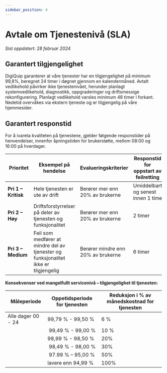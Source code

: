 ```yaml
---
sidebar_position: 4
---
```


# Avtale om Tjenestenivå (SLA)

*Sist oppdatert: 28 februar 2024*

## Garantert tilgjengelighet

DigiQuip garanterer at våre tjenester har en tilgjengelighet på minimum 99,8%, beregnet 24 timer i døgnet gjennom en kalendermåned. Avtalt vedlikehold påvirker ikke tjenestenivået, herunder planlagt systemvedlikehold, diagnostikk, oppgraderinger og driftsmessige rekonfigurering. Planlagt vedlikehold varsles minimum 48 timer i forkant. Nedetid overvåkes via ekstern tjeneste og er tilgjengelig på våre hjemmesider.

## Garantert responstid

For å ivareta kvaliteten på tjenestene, gjelder følgende responstider på henvendelser, innenfor åpningstiden for brukerstøtte, mellom 08:00 og 16:00 på hverdager.

| Prioritet               | Eksempel på hendelse               | Evalueringskriterier                | Responstid for oppstart av feilretting |
| ----------------------- | ---------------------------------- | ----------------------------------- | -------------------------------------- |
| **Pri 1 – Kritisk**     | Hele tjenesten er ute av drift     | Berører mer enn 20% av brukerne     | Umiddelbart og senest innen 1 time     |
| **Pri 2 – Høy**         | Driftsforstyrrelser på deler av tjenesten og funksjonalitet  | Berører mer enn 20% av brukerne  | 2 timer         |
| **Pri 3 – Medium**      | Feil som medfører at mindre del av tjenester og funksjonalitet ikke er tilgjengelig | Berører mindre enn 20% av brukerne | 6 timer |


**Konsekvenser ved mangelfullt servicenivå – tilgjengelighet til tjenesten:**

| Måleperiode  | Oppetidsperiode for tjenesten  | Reduksjon i % av månedskostnad for tjenesten |
| ------------ | ------------------------------ | ---------------------------------------------|
| Alle dager 00 - 24 | 99,79 % - 99,50 %  | 6 %  |
|                    | 99,49 % - 99,00 %  | 10 % |
|                    | 98,99 % - 98,50 %  | 20%  |
|                    | 98,49 % - 98,00 %  | 30%  |
|                    | 97.99 % – 95,00 %  | 50%  |
|                    | lavere enn 94,99 % | 100% |
